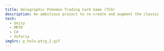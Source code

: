 ```yaml
---
title: Holographic Pokemon Trading Card Game (TCG)
description: An ambitious project to re-create and augment the classic Pokemon TCG with MR technologies through the HoloLens2. This project aims augment TCG to provide players with fantastical, beyond-reality TCG experience.
tech:
  - Unity
  - MRTK
  - C#
  - Vuforia
imgSrc: p_holo-ptcg_2.gif
---
```

